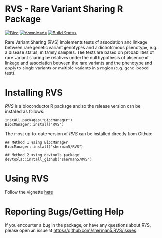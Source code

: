 # RVS - Rare Variant Sharing R Package

[![Bioc](https://bioconductor.org/images/logo_bioconductor.gif)](https://bioconductor.org/packages/RVS)
[![downloads](https://bioconductor.org/shields/downloads/release/RVS.svg)](http://bioconductor.org/packages/stats/bioc/RVS/)
[![Build Status](https://travis-ci.org/sherman5/RVS.svg?branch=master)](https://travis-ci.org/sherman5/RVS)

Rare Variant Sharing (RVS) implements tests of association and linkage between rare genetic variant genotypes and a dichotomous phenotype, e.g. a disease status, in family samples. The tests are based on probabilities of rare variant sharing by relatives under the null hypothesis of absence of linkage and association between the rare variants and the phenotype and apply to single variants or multiple variants in a region (e.g. gene-based test).

# Installing RVS

*RVS* is a bioconductor R package and so the release version can be installed
as follows:

```
install.packages("BiocManager")
BiocManager::install("RVS")
```

The most up-to-date version of *RVS* can be installed directly from Github:

```
## Method 1 using BiocManager
BiocManager::install("sherman5/RVS")

## Method 2 using devtools package
devtools::install_github("sherman5/RVS")
```

# Using RVS

Follow the vignette [here](https://bioconductor.org/packages/release/bioc/vignettes/RVS/inst/doc/RVS.html)

# Reporting Bugs/Getting Help

If you encounter a bug in the package, or have any questions about RVS, please open an issue at https://github.com/sherman5/RVS/issues
